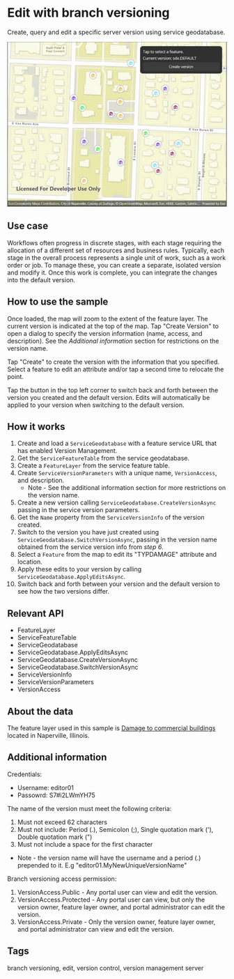 # Edit with branch versioning

Create, query and edit a specific server version using service geodatabase.

![Image of edit with branch versioning](editbranchversioning.jpg)

## Use case

Workflows often progress in discrete stages, with each stage requiring the allocation of a different set of resources and business rules. Typically, each stage in the overall process represents a single unit of work, such as a work order or job. To manage these, you can create a separate, isolated version and modify it. Once this work is complete, you can integrate the changes into the default version.

## How to use the sample

Once loaded, the map will zoom to the extent of the feature layer. The current version is indicated at the top of the map. Tap "Create Version" to open a dialog to specify the version information (name, access, and description). See the *Additional information* section for restrictions on the version name.

Tap "Create" to create the version with the information that you specified. Select a feature to edit an attribute and/or tap a second time to relocate the point.

Tap the button in the top left corner to switch back and forth between the version you created and the default version. Edits will automatically be applied to your version when switching to the default version.

## How it works

1. Create and load a `ServiceGeodatabase` with a feature service URL that has enabled Version Management.
2. Get the `ServiceFeatureTable` from the service geodatabase.
3. Create a `FeatureLayer` from the service feature table.
4. Create `ServiceVersionParameters` with a unique name, `VersionAccess`, and description.
    * Note - See the additional information section for more restrictions on the version name.
5. Create a new version calling `ServiceGeodatabase.CreateVersionAsync` passing in the service version parameters.
6. Get the `Name` property from the `ServiceVersionInfo` of the version created.
7. Switch to the version you have just created using `ServiceGeodatabase.SwitchVersionAsync`, passing in the version name obtained from the service version info from *step 6*.
8. Select a `Feature` from the map to edit its "TYPDAMAGE" attribute and location.
9. Apply these edits to your version by calling `ServiceGeodatabase.ApplyEditsAsync`.
10. Switch back and forth between your version and the default version to see how the two versions differ.

## Relevant API

* FeatureLayer
* ServiceFeatureTable
* ServiceGeodatabase
* ServiceGeodatabase.ApplyEditsAsync
* ServiceGeodatabase.CreateVersionAsync
* ServiceGeodatabase.SwitchVersionAsync
* ServiceVersionInfo
* ServiceVersionParameters
* VersionAccess

## About the data

The feature layer used in this sample is [Damage to commercial buildings](https://sampleserver7.arcgisonline.com/server/rest/services/DamageAssessment/FeatureServer/0) located in Naperville, Illinois.

## Additional information

Credentials:

* Username: editor01
* Passowrd: S7#i2LWmYH75

The name of the version must meet the following criteria:

1. Must not exceed 62 characters
2. Must not include: Period (.), Semicolon (;), Single quotation mark ('), Double quotation mark (")
3. Must not include a space for the first character

* Note - the version name will have the username and a period (.) prepended to it. E.g "editor01.MyNewUniqueVersionName"

Branch versioning access permission:

1. VersionAccess.Public - Any portal user can view and edit the version.
2. VersionAccess.Protected - Any portal user can view, but only the version owner, feature layer owner, and portal administrator can edit the version.
3. VersionAccess.Private - Only the version owner, feature layer owner, and portal administrator can view and edit the version.

## Tags

branch versioning, edit, version control, version management server
